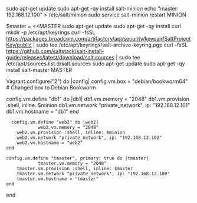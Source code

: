 sudo apt-get update
sudo apt-get -qy install salt-minion
echo "master: 192.168.12.100" > /etc/salt/minion
sudo service salt-minion restart
MINION

$master = <<MASTER
sudo apt-get update
sudo apt-get -qy install curl
mkdir -p /etc/apt/keyrings
curl -fsSL https://packages.broadcom.com/artifactory/api/security/keypair/SaltProjectKey/public | sudo tee /etc/apt/keyrings/salt-archive-keyring.pgp
curl -fsSL https://github.com/saltstack/salt-install-guide/releases/latest/download/salt.sources | sudo tee /etc/apt/sources.list.d/salt.sources
sudo apt-get update
sudo apt-get -qy install salt-master
MASTER

Vagrant.configure("2") do |config|
  config.vm.box = "debian/bookworm64"  # Changed box to Debian Bookworm

  config.vm.define "db1" do |db1|
    db1.vm.memory = "2048"
    db1.vm.provision :shell, inline: $minion
    db1.vm.network "private_network", ip: "192.168.12.101"
    db1.vm.hostname = "db1"
  end

	  config.vm.define "web2" do |web2|
                web2.vm.memory = "2048"
		web2.vm.provision :shell, inline: $minion
		web2.vm.network "private_network", ip: "192.168.12.102"
		web2.vm.hostname = "web2"
	end

	config.vm.define "tmaster", primary: true do |tmaster|
                tmaster.vm.memory = "2048"
		tmaster.vm.provision :shell, inline: $master
		tmaster.vm.network "private_network", ip: "192.168.12.100"
		tmaster.vm.hostname = "tmaster"
	end
end
